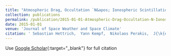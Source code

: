 ```yaml
---
title: "Atmospheric Drag, Occultation `N&apos; Ionospheric Scintillation (ADONIS) Mission Proposal: Alpbach Summer School 2013 Team Orange"
collection: publications
permalink: /publication/2015-01-01-Atmospheric-Drag-Occultation-N-Ionospheric-Scintillation-ADONIS-Mission-Proposal-Alpbach-Summer-School-2013-Team-Orange
date: 2015-01-01
venue: 'Journal of Space Weather and Space Climate'
citation: ' Sebastian Hettrich,  Yann Kempf,  Nikolaos Perakis,  J{\k{e}}drzej G{\&apos;o}rski,  Martina Edl,  Jaroslav Urb{\&apos;a}{\v r},  Melinda D{\&apos;o}sa,  Francesco Gini,  Owen Roberts,  Stefan Schindler,  Maximilian Schemmer,  David Steenari,  Nina Jold{\v z}i{\&apos;c},  Linn-Kristine Glesnes,  David Sarria,  Martin Volwerk,  Jaan Praks, &quot;Atmospheric Drag, Occultation `N&amp;apos; Ionospheric Scintillation (ADONIS) Mission Proposal: Alpbach Summer School 2013 Team Orange.&quot; Journal of Space Weather and Space Climate, 2015.'
---
```

Use [Google Scholar](https://scholar.google.com/scholar?q=Atmospheric+Drag,+Occultation+`N&#x27;+Ionospheric+Scintillation+(ADONIS)+Mission+Proposal:+Alpbach+Summer+School+2013+Team+Orange){:target="_blank"} for full citation